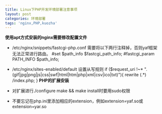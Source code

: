 ```yaml
---
title: Linux下PHP开发环境部署注意事项
layout: post
categories: 环境部署
tags: 'nginx,PHP,kuozha'
---
```

__使用apt方式安装的nginx需要修改配置文件__
* /etc/nginx/snippets/fastcgi-php.conf
需要将以下两行注释掉，否则yaf框架无法正常进行路由。
#set $path_info $fastcgi_path_info;
#fastcgi_param PATH_INFO $path_info;
* /etc/nginx/sites-enabled/default
设置从写规则
    if ($request_uri !~* "\.(gif|jpg|png|js|css|swf|html|htm|php|xml|csv|ico|txt)"){
		rewrite (.*) /index.php;
	}
__PHP的扩展安装__

* 对扩展进行./configure make && make install时要用sudo权限

* 不要忘记在php.ini里添加相应的extension，例如extension=yaf.so或extension=yar.so